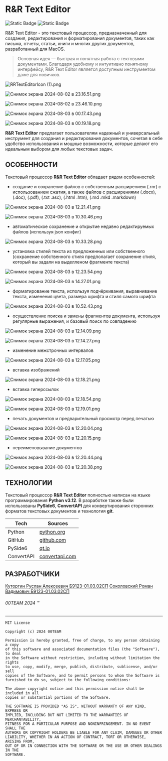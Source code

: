 # R&R Text Editor
![Static Badge](https://img.shields.io/badge/R%26R_Text_Editor-v1.0.1-blue?style=flat-square&labelColor=gray) ![Static Badge](https://img.shields.io/badge/For-MacOS-blue?style=flat-square&labelColor=white)

R&R Text Editor - это текстовый процессор, предназначенный для создания, редактирования и форматирования документов, таких как письма, отчеты, статьи, книги и многих других документов, разработанный для MacOS.

> Основная идея — быстрая и понятная работа с тектовыми документами. Благодаря удобному и интуитивно понятному интерфейсу, R&R Text Editor является доступным инструментом даже для новичков.

![RRTextEditorIcon (1).png](https://s.iimg.su/s/03/9AODCjrVWrjy8WTrYjWyCEQAUOFCBOifi3M72pBg.png)

![Снимок экрана 2024-08-02 в 23.16.51.png](https://s.iimg.su/s/02/KKH0rdgb8TEP2kkLsVBo3rAwYkCyLrerviX1OUfU.png)

![Снимок экрана 2024-08-02 в 23.46.10.png](https://s.iimg.su/s/02/4LQWWoa4pypTGw4YP2Y7yyyDEo7XQaPD98iav3AF.png)

![Снимок экрана 2024-08-03 в 00.17.43.png](https://s.iimg.su/s/02/6SmCAk6ZQGQMhR7nm1R4jJLbI7c0QvJmDHyBY26w.png)

![Снимок экрана 2024-08-03 в 00.19.18.png](https://s.iimg.su/s/02/1om8fVNJUdNqTGaGntPDQx3lNzNWd8aVghjmcJWz.png)

**R&R Text Editor** предлагает пользователям надежный и универсальный инструмент для создания и редактирования документов, сочетая в себе удобство использования и мощные возможности, которые делают его идеальным выбором для любых текстовых задач.

## ОСОБЕННОСТИ
Текстовый процессор **R&R Text Editor** обладает рядом особенностей:

 - создание и сохранение файлов с собственным расширением (.rnr) с использованием сжатия, а также файлов с расширениями (.docx), (.doc), (.pdf), (.txt .asc), (.html .htm), (.md .mkd .markdown)

 ![Снимок экрана 2024-08-03 в 12.21.41.png](https://s.iimg.su/s/03/flLPSRwM7uPoTTOaBu3WcWA0y5zp855No0aBgytz.png)

 ![Снимок экрана 2024-08-03 в 10.30.46.png](https://s.iimg.su/s/03/kzhsGyalmhbZ1VtIFfXin5wZ82aGAcV65dnwnoTc.png)

- автоматическое сохранение и открытие недавно редактируемых файлов (используя json конфиг)

![Снимок экрана 2024-08-03 в 10.33.28.png](https://s.iimg.su/s/03/h2WZqadT2jTGUHnDbOh26reuBgXNoXYtCSukDumS.png)

- установка стилей текста из предложенных или собственного (сохранение собственного стиля предполагает сохранение стиля, который вы задали на выделленом фрагменте текста)

![Снимок экрана 2024-08-03 в 12.23.54.png](https://s.iimg.su/s/03/lKN0bH0jM6x0WCe3iyH2HdQkqVxRHfKMOD1OsIWx.png)

![Снимок экрана 2024-08-03 в 14.27.01.png](https://s.iimg.su/s/03/iIMkztMuUqAB196p1SLXP6gjnFUMfIrCW1TUpKFe.png)

- форматирование текста, используя подчёркивания, выравнивание текста, изменения цвета, размера шрифта и стиля самого шрифта

![Снимок экрана 2024-08-03 в 10.52.43.png](https://s.iimg.su/s/03/WuQ5aXaxwhD5QeIKxW46ljqvd7GCvOjUdtGEWjGm.png)

- осуществление поиска и замены фрагментов документа, используя регулярные выражения, и базовый поиск по совпадению

![Снимок экрана 2024-08-03 в 12.14.09.png](https://s.iimg.su/s/03/EsEHStWH3fAnFtUQMjHiyZXLK5XgMpCXkfWBlJuX.png)

![Снимок экрана 2024-08-03 в 12.14.27.png](https://s.iimg.su/s/03/VJdfUiQD84NpJUj8011yX1xInZgdE70YUPTwVPK5.png)

- изменение межстрочных интервалов

![Снимок экрана 2024-08-03 в 12.17.05.png](https://s.iimg.su/s/03/hw3gEfhcC7LIArn5muGEOwfKqys9MTi2BITGkVrL.png)

- вставка изображений

![Снимок экрана 2024-08-03 в 12.18.21.png](https://s.iimg.su/s/03/qMNsCWLTx13jyBaHKUBU4lKeemAB2xAzFTffQyBP.png)

- вставка гиперссылок

![Снимок экрана 2024-08-03 в 12.18.54.png](https://s.iimg.su/s/03/F3wQyPXlwlsd5sx5NSrHHu0WDGtLTUjbWnlEjhFz.png)

![Снимок экрана 2024-08-03 в 12.19.01.png](https://s.iimg.su/s/03/yTScXb6oYR63RvfrVlYapeEn3RFP2ABs2FKJEyPU.png)

- печать документов и предварительный просмотр перед печатью

![Снимок экрана 2024-08-03 в 12.20.04.png](https://s.iimg.su/s/03/rcyLWyGsJBwmDQzEW0xiQQ1QMcVHBU7exFHIuK9k.png)

![Снимок экрана 2024-08-03 в 12.20.15.png](https://s.iimg.su/s/03/hnVfodtopowEBdSLnr3xm1JmgKzE9j4pTI8WmdPX.png)

- переименовывание документов

![Снимок экрана 2024-08-03 в 12.20.44.png](https://s.iimg.su/s/03/50ncO0Xj5jCFVGXThhR4R7N8oR6kvQE0YsGwvA7f.png)

![Снимок экрана 2024-08-03 в 12.20.38.png](https://s.iimg.su/s/03/C8ZFwHIp7FcgyUND6mQXDpiDkhjzdODqCNJnowOC.png)


## ТЕХНОЛОГИИ
Текстовый процессор **R&R Text Editor** полностью написан на языке программирования **Python v3.12**. В разработке также были использованы **PySide6**, **ConvertAPI** для конвертирования сторонних форматов текстовых документов и технология **git**. 

| Tech | Sources |
| ------ | -------------------- |
| Python | [python.org][SRCp] |
| GitHub | [github.com][SRCg] |
| PySide6 | [qt.io][SRCt] |
| ConvertAPI | [convertapi.com][SRCc] |

## РАЗРАБОТЧИКИ
[Куторгин Руслан Алексеевич Б9123-01.03.02СП](https://github.com/teenxsky)
[Соколовский Роман Вадимович Б9123-01.03.02СП](https://github.com/r0manch1k)

###### 00TEAM 2024 ™
[SRCt]: <https://doc.qt.io/qtforpython-6/index.html>
[SRCg]: <https://github.com/> 
[SRCp]: <https://www.python.org/>
[SRCc]: <https://www.convertapi.com>

---

```
MIT License

Copyright (c) 2024 00TEAM

Permission is hereby granted, free of charge, to any person obtaining a copy
of this software and associated documentation files (the "Software"), to deal
in the Software without restriction, including without limitation the rights
to use, copy, modify, merge, publish, distribute, sublicense, and/or sell
copies of the Software, and to permit persons to whom the Software is
furnished to do so, subject to the following conditions:

The above copyright notice and this permission notice shall be included in all
copies or substantial portions of the Software.

THE SOFTWARE IS PROVIDED "AS IS", WITHOUT WARRANTY OF ANY KIND, EXPRESS OR
IMPLIED, INCLUDING BUT NOT LIMITED TO THE WARRANTIES OF MERCHANTABILITY,
FITNESS FOR A PARTICULAR PURPOSE AND NONINFRINGEMENT. IN NO EVENT SHALL THE
AUTHORS OR COPYRIGHT HOLDERS BE LIABLE FOR ANY CLAIM, DAMAGES OR OTHER
LIABILITY, WHETHER IN AN ACTION OF CONTRACT, TORT OR OTHERWISE, ARISING FROM,
OUT OF OR IN CONNECTION WITH THE SOFTWARE OR THE USE OR OTHER DEALINGS IN THE
SOFTWARE.
```

